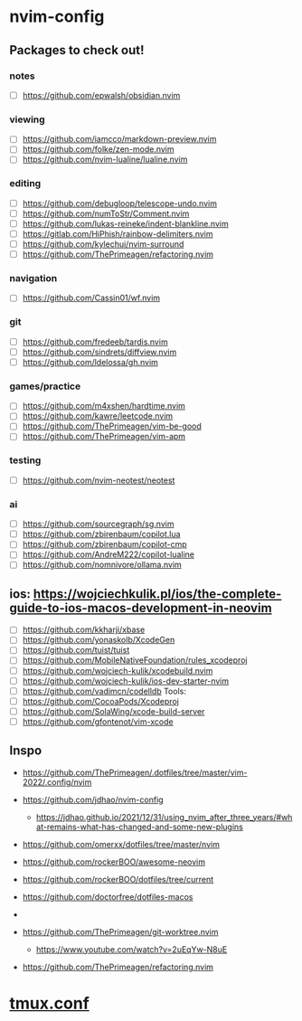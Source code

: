 # nvim-config

## Packages to check out!
### notes
- [ ] https://github.com/epwalsh/obsidian.nvim

### viewing
- [ ] https://github.com/iamcco/markdown-preview.nvim
- [ ] https://github.com/folke/zen-mode.nvim
- [ ] https://github.com/nvim-lualine/lualine.nvim

### editing
- [ ] https://github.com/debugloop/telescope-undo.nvim
- [ ] https://github.com/numToStr/Comment.nvim
- [ ] https://github.com/lukas-reineke/indent-blankline.nvim
- [ ] https://gitlab.com/HiPhish/rainbow-delimiters.nvim
- [ ] https://github.com/kylechui/nvim-surround
- [ ] https://github.com/ThePrimeagen/refactoring.nvim

### navigation
- [ ] https://github.com/Cassin01/wf.nvim

### git
- [ ] https://github.com/fredeeb/tardis.nvim
- [ ] https://github.com/sindrets/diffview.nvim
- [ ] https://github.com/ldelossa/gh.nvim

### games/practice
- [ ] https://github.com/m4xshen/hardtime.nvim
- [ ] https://github.com/kawre/leetcode.nvim
- [ ] https://github.com/ThePrimeagen/vim-be-good
- [ ] https://github.com/ThePrimeagen/vim-apm

### testing
- [ ] https://github.com/nvim-neotest/neotest

### ai
- [ ] https://github.com/sourcegraph/sg.nvim
- [ ] https://github.com/zbirenbaum/copilot.lua
- [ ] https://github.com/zbirenbaum/copilot-cmp
- [ ] https://github.com/AndreM222/copilot-lualine
- [ ] https://github.com/nomnivore/ollama.nvim

## ios: https://wojciechkulik.pl/ios/the-complete-guide-to-ios-macos-development-in-neovim
- [ ] https://github.com/kkharji/xbase
- [ ] https://github.com/yonaskolb/XcodeGen
- [ ] https://github.com/tuist/tuist
- [ ] https://github.com/MobileNativeFoundation/rules_xcodeproj
- [ ] https://github.com/wojciech-kulik/xcodebuild.nvim
- [ ] https://github.com/wojciech-kulik/ios-dev-starter-nvim
- [ ] https://github.com/vadimcn/codelldb
Tools:
- [ ] https://github.com/CocoaPods/Xcodeproj
- [ ] https://github.com/SolaWing/xcode-build-server
- [ ] https://github.com/gfontenot/vim-xcode

## Inspo
- https://github.com/ThePrimeagen/.dotfiles/tree/master/vim-2022/.config/nvim
- https://github.com/jdhao/nvim-config
  - https://jdhao.github.io/2021/12/31/using_nvim_after_three_years/#what-remains-what-has-changed-and-some-new-plugins
- https://github.com/omerxx/dotfiles/tree/master/nvim
- https://github.com/rockerBOO/awesome-neovim
- https://github.com/rockerBOO/dotfiles/tree/current
- https://github.com/doctorfree/dotfiles-macos

- 
- https://github.com/ThePrimeagen/git-worktree.nvim
  - https://www.youtube.com/watch?v=2uEqYw-N8uE

- https://github.com/ThePrimeagen/refactoring.nvim


# [tmux.conf](https://gist.github.com/rchatham/4a2cd1bf32eaf1f749993dbb7859dadf)
